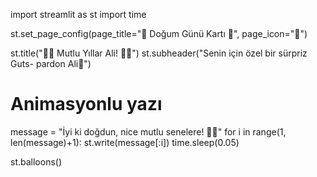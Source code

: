 import streamlit as st
import time

st.set_page_config(page_title="🎂 Doğum Günü Kartı 🎂", page_icon="🎉")

st.title("🎉🎂 Mutlu Yıllar Ali! 🎂🎉")
st.subheader("Senin için özel bir sürpriz Guts- pardon Ali💖")

# Animasyonlu yazı
message = "İyi ki doğdun, nice mutlu senelere! 🎁✨"
for i in range(1, len(message)+1):
    st.write(message[:i])
    time.sleep(0.05)

st.balloons()
